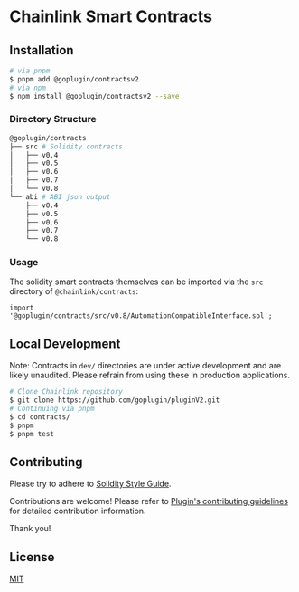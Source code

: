 # Chainlink Smart Contracts

## Installation

```sh
# via pnpm
$ pnpm add @goplugin/contractsv2
# via npm
$ npm install @goplugin/contractsv2 --save
```

### Directory Structure

```sh
@goplugin/contracts
├── src # Solidity contracts
│   ├── v0.4
│   ├── v0.5
│   ├── v0.6
│   ├── v0.7
│   └── v0.8
└── abi # ABI json output
    ├── v0.4
    ├── v0.5
    ├── v0.6
    ├── v0.7
    └── v0.8
```

### Usage

The solidity smart contracts themselves can be imported via the `src` directory of `@chainlink/contracts`:

```solidity
import '@goplugin/contracts/src/v0.8/AutomationCompatibleInterface.sol';

```

## Local Development

Note: Contracts in `dev/` directories are under active development and are likely unaudited. Please refrain from using these in production applications.

```bash
# Clone Chainlink repository
$ git clone https://github.com/goplugin/pluginV2.git
# Continuing via pnpm
$ cd contracts/
$ pnpm
$ pnpm test
```

## Contributing

Please try to adhere to [Solidity Style Guide](https://github.com/goplugin/pluginV2/blob/develop/contracts/STYLE.md).

Contributions are welcome! Please refer to
[Plugin's contributing guidelines](https://github.com/goplugin/pluginV2/blob/develop/docs/CONTRIBUTING.md) for detailed
contribution information.

Thank you!

## License

[MIT](https://choosealicense.com/licenses/mit/)
